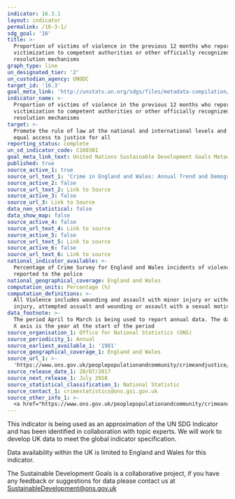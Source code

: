 ```yaml
---
indicator: 16.3.1
layout: indicator
permalink: /16-3-1/
sdg_goal: '16'
title: >-
  Proportion of victims of violence in the previous 12 months who reported their
  victimization to competent authorities or other officially recognized conflict
  resolution mechanisms
graph_type: line
un_designated_tier: '2'
un_custodian_agency: UNODC
target_id: '16.3'
goal_meta_link: 'http://unstats.un.org/sdgs/files/metadata-compilation/Metadata-Goal-16.pdf'
indicator_name: >-
  Proportion of victims of violence in the previous 12 months who reported their
  victimization to competent authorities or other officially recognized conflict
  resolution mechanisms
target: >-
  Promote the rule of law at the national and international levels and ensure
  equal access to justice for all
reporting_status: complete
un_sd_indicator_code: C160301
goal_meta_link_text: United Nations Sustainable Development Goals Metadata (pdf 1361kB)
published: true
source_active_1: true
source_url_text_1: 'Crime in England and Wales: Annual Trend and Demographic Tables'
source_active_2: false
source_url_text_2: Link to Source
source_active_3: false
source_url_3: Link to Source
data_non_statistical: false
data_show_map: false
source_active_4: false
source_url_text_4: Link to source
source_active_5: false
source_url_text_5: Link to source
source_active_6: false
source_url_text_6: Link to source
national_indicator_available: >-
  Percentage of Crime Survey for England and Wales incidents of violence
  reported to the police
national_geographical_coverage: England and Wales
computation_units: Percentage (%)
computation_definitions: >-
  All Violence includes wounding and assault with minor injury or without
  injury, attempted assualt and wounding or assault with a sexual motive.
data_footnote: >-
  The period April to March is being used to report annual data. The date on the
  X axis is the year at the start of the period
source_organisation_1: Office for National Statistics (ONS)
source_periodicity_1: Annual
source_earliest_available_1: '1981'
source_geographical_coverage_1: England and Wales
source_url_1: >-
  'https://www.ons.gov.uk/peoplepopulationandcommunity/crimeandjustice/datasets/crimeinenglandandwalesannualtrendanddemographictables'
source_release_date_1: 20/07/2017
source_next_release_1: July 2018
source_statistical_classification_1: National Statistic
source_contact_1: crimestatistics@ons.gsi.gov.uk
source_other_info_1: >-
  <a href="https://www.ons.gov.uk/peoplepopulationandcommunity/crimeandjustice/methodologies/crimeandjusticemethodology">Crime and justice methodology</a>
---
```

This indicator is being used as an approximation of the UN SDG Indicator and has been identified in collaboration with topic experts. We will work to develop UK data to meet the global indicator specification.

Data availability within the UK is limited to England and Wales for this indicator. 

The Sustainable Development Goals is a collaborative project, if you have any feedback or suggestions for data please contact us at <SustainableDevelopment@ons.gov.uk>
